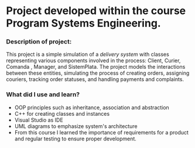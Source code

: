 # Project developed within the course Program Systems Engineering. 
### Description of project: <br> 
This project is a simple simulation of a *delivery system* with 
classes representing various components involved in the process: Client, Curier, Comanda , Manager, and SistemPlata. 
The project models the interactions between these entities, simulating the process of creating orders, assigning couriers, 
tracking order statuses, and handling payments and complaints.

### What did I use and learn?
- OOP principles such as inheritance, association and abstraction
- C++ for creating classes and instances
- Visual Studio as IDE 
- UML diagrams to emphasize system's architecture
- From this course I learned the importance of requirements for a product and regular testing to ensure proper development. 


